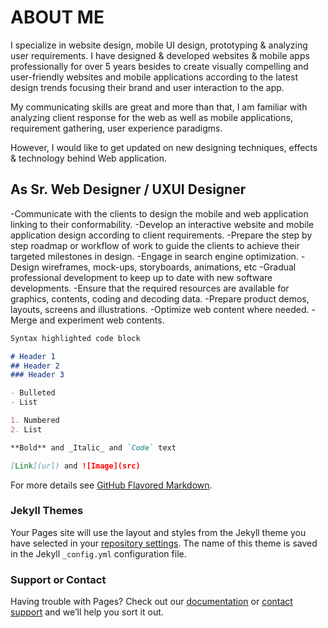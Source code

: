 # ABOUT ME

I specialize in website design, mobile UI design, prototyping & analyzing user requirements.
I have designed & developed websites & mobile apps professionally for over 5 years besides to create visually compelling and user-friendly websites and mobile applications according to the latest design trends focusing their brand and user interaction to the app.

My communicating skills are great and more than that, I am familiar with analyzing client response for the web as well as mobile applications, requirement gathering, user experience paradigms.

However, I would like to get updated on new designing techniques, effects & technology behind Web application.


## As Sr. Web Designer / UXUI Designer

-Communicate with the clients to design the mobile and web application linking to their conformability.
-Develop an interactive website and mobile application design according to client requirements.
-Prepare the step by step roadmap or workflow of work to guide the clients to achieve their targeted milestones in design.
-Engage in search engine optimization.
-Design wireframes, mock-ups, storyboards, animations, etc
-Gradual professional development to keep up to date with new software developments.
-Ensure that the required resources are available for graphics, contents, coding and decoding data.
-Prepare product demos, layouts, screens and illustrations.
-Optimize web content where needed.
-Merge and experiment web contents.


```markdown
Syntax highlighted code block

# Header 1
## Header 2
### Header 3

- Bulleted
- List

1. Numbered
2. List

**Bold** and _Italic_ and `Code` text

[Link](url) and ![Image](src)
```

For more details see [GitHub Flavored Markdown](https://guides.github.com/features/mastering-markdown/).

### Jekyll Themes

Your Pages site will use the layout and styles from the Jekyll theme you have selected in your [repository settings](https://github.com/vipulkhandar/portfolio/settings). The name of this theme is saved in the Jekyll `_config.yml` configuration file.

### Support or Contact

Having trouble with Pages? Check out our [documentation](https://help.github.com/categories/github-pages-basics/) or [contact support](https://github.com/contact) and we’ll help you sort it out.
